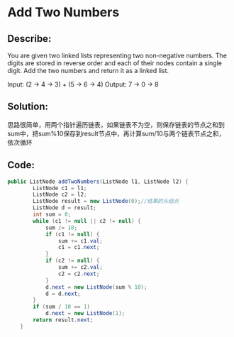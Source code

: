 

# Add Two Numbers
 
## Describe: 

You are given two linked lists representing two non-negative numbers. The digits are stored in reverse order and each of their nodes contain a single digit. Add the two numbers and return it as a linked list.

Input: (2 -> 4 -> 3) + (5 -> 6 -> 4)
Output: 7 -> 0 -> 8


## Solution:

思路很简单，用两个指针遍历链表，如果链表不为空，则保存链表的节点之和到sum中，把sum%10保存到result节点中，再计算sum/10与两个链表节点之和，依次循环

## Code:
```java
public ListNode addTwoNumbers(ListNode l1, ListNode l2) {
        ListNode c1 = l1;
        ListNode c2 = l2;
        ListNode result = new ListNode(0);//结果的头结点
        ListNode d = result;
        int sum = 0;
        while (c1 != null || c2 != null) {
            sum /= 10;
            if (c1 != null) {
                sum += c1.val;
                c1 = c1.next;
            }
            if (c2 != null) {
                sum += c2.val;
                c2 = c2.next;
            }
            d.next = new ListNode(sum % 10);
            d = d.next;
        }
        if (sum / 10 == 1)
            d.next = new ListNode(1);
        return result.next;
    }
```